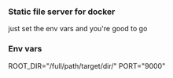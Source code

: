 ### Static file server for docker

just set the env vars and you're good to go

### Env vars

ROOT_DIR="/full/path/target/dir/"
PORT="9000"